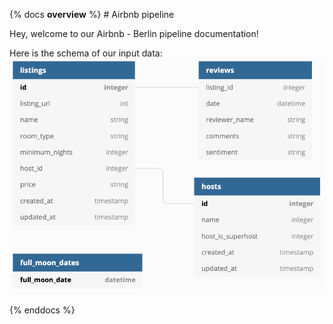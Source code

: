 {% docs __overview__ %} # Airbnb pipeline

Hey, welcome to our Airbnb - Berlin pipeline documentation!

Here is the schema of our input data:
![input schema](assets/input_schema.png)

{% enddocs %}